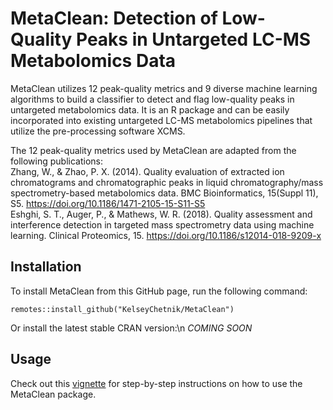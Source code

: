 # **MetaClean**: Detection of Low-Quality Peaks in Untargeted LC-MS Metabolomics Data
MetaClean utilizes 12 peak-quality metrics and 9 diverse machine learning algorithms to build a classifier to detect and flag low-quality peaks in untargeted metabolomics data. It is an R package and can be easily incorporated into existing untargeted
LC-MS metabolomics pipelines that utilize the pre-processing software XCMS.

The 12 peak-quality metrics used by MetaClean are adapted from the following publications: <br />
Zhang, W., & Zhao, P. X. (2014). Quality evaluation of extracted ion chromatograms and chromatographic peaks in liquid chromatography/mass spectrometry-based metabolomics data. BMC Bioinformatics, 15(Suppl 11), S5. https://doi.org/10.1186/1471-2105-15-S11-S5 <br />
Eshghi, S. T., Auger, P., & Mathews, W. R. (2018). Quality assessment and interference detection in targeted mass spectrometry data using machine learning. Clinical Proteomics, 15. https://doi.org/10.1186/s12014-018-9209-x


## Installation
To install MetaClean from this GitHub page, run the following command:
```
remotes::install_github("KelseyChetnik/MetaClean")
```

Or install the latest stable CRAN version:\n
*COMING SOON*

## Usage
Check out this [vignette](https://github.com/KelseyChetnik/MetaClean/blob/master/vignettes/MetaClean_WalkThrough.Rmd) for step-by-step instructions on how to use the MetaClean package.
